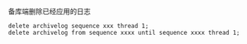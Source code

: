 备库端删除已经应用的日志

```
delete archivelog sequence xxx thread 1;
delete archivelog from sequence xxxx until sequence xxxx thread 1;
```

